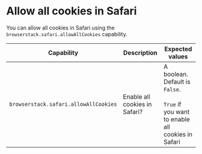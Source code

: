 # Allow all cookies in Safari

You can allow all cookies in Safari using the `browserstack.safari.allowAllCookies` capability.

| Capability | Description | Expected values |
| ---------- | ----------- | --------------- |
|`browserstack.safari.allowAllCookies`|Enable all cookies in Safari?|A boolean. Default is `False`. <br/><br/>`True` if you want to enable all cookies in Safari|
